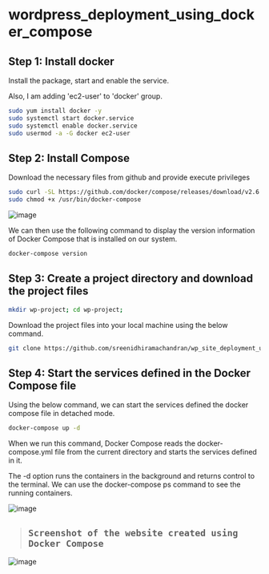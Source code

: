 # wordpress_deployment_using_docker_compose




## Step 1: Install docker

Install the package, start and enable the service. 

Also, I am adding 'ec2-user' to 'docker' group.
```sh
sudo yum install docker -y 
sudo systemctl start docker.service 
sudo systemctl enable docker.service 
sudo usermod -a -G docker ec2-user
```


## Step 2: Install Compose

Download the necessary files from github and provide execute privileges 
```sh
sudo curl -SL https://github.com/docker/compose/releases/download/v2.6.0/docker-compose-linux-x86_64 -o /usr/bin/docker-compose 
sudo chmod +x /usr/bin/docker-compose
```
![image](https://user-images.githubusercontent.com/120683482/216142950-0e740b9f-9a9d-46c7-9039-54a24c26ac5c.png)

We can then use the following command to display the version information of Docker Compose that is installed on our system.
```sh
docker-compose version
```

## Step 3: Create a project directory and download the project files

```sh
mkdir wp-project; cd wp-project; 
```

Download the project files into your local machine using the below command.
```sh
git clone https://github.com/sreenidhiramachandran/wp_site_deployment_using_docker_compose.git
```

## Step 4: Start the services defined in the Docker Compose file

Using the below command, we can start the services defined the docker compose file in detached mode.
```sh
docker-compose up -d
```
When we run this command, Docker Compose reads the docker-compose.yml file from the current directory and starts the services defined in it. 

The -d option runs the containers in the background and returns control to the terminal. We can use the docker-compose ps command to see the running containers.

![image](https://user-images.githubusercontent.com/120683482/216144687-5ebef4a7-11b9-4219-ad09-37dc03f9b90b.png)


> ## `Screenshot of the website created using Docker Compose`

![image](https://user-images.githubusercontent.com/120683482/216141018-44a46ea4-ae57-4ee3-9f43-64dd7c898071.png)
